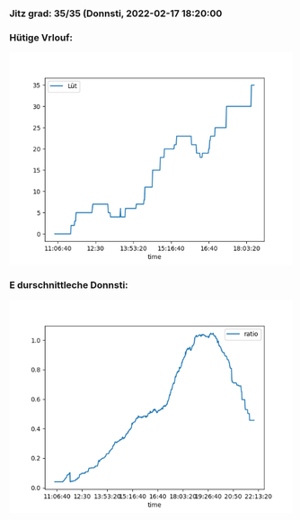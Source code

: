 ### Jitz grad: 35/35 (Donnsti, 2022-02-17 18:20:00

### Hütige Vrlouf:
![Graph](Today.png)

### E durschnittleche Donnsti:
![Graph](Donnsti.png)
